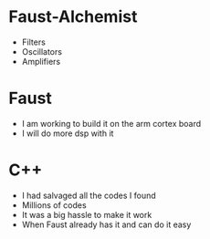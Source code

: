 # Faust-Alchemist
* Filters
* Oscillators
* Amplifiers

# Faust 
* I am working to build it on the arm cortex board
* I will do more dsp with it 

# C++
* I had salvaged all the codes I found
* Millions of codes 
* It was a big hassle to make it work
* When Faust already has it and can do it easy

